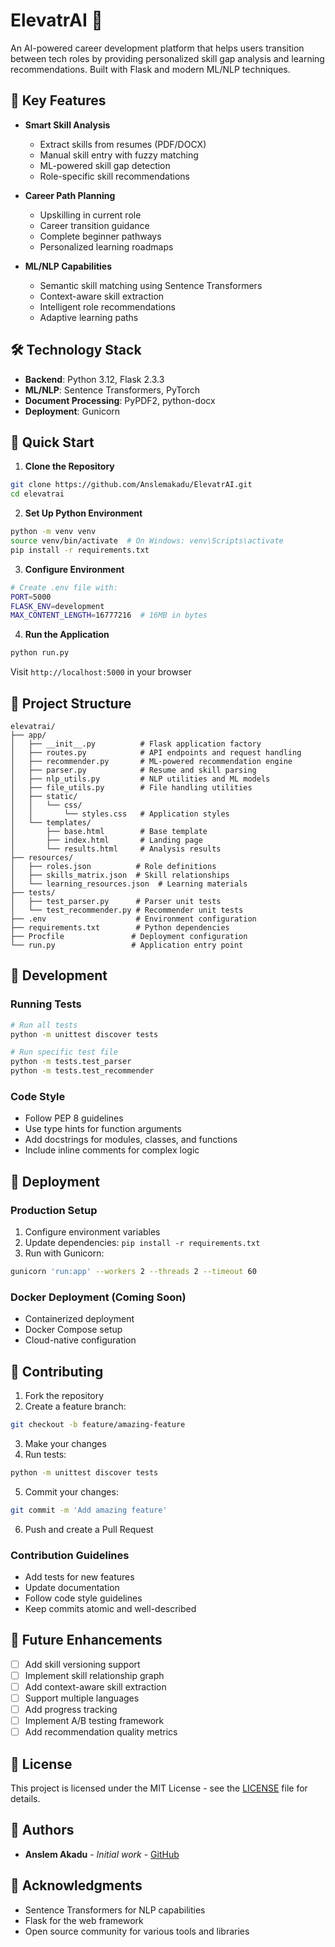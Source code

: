 # ElevatrAI 🚀

An AI-powered career development platform that helps users transition between tech roles by providing personalized skill gap analysis and learning recommendations. Built with Flask and modern ML/NLP techniques.

## 🌟 Key Features

- **Smart Skill Analysis**
  - Extract skills from resumes (PDF/DOCX)
  - Manual skill entry with fuzzy matching
  - ML-powered skill gap detection
  - Role-specific skill recommendations

- **Career Path Planning**
  - Upskilling in current role
  - Career transition guidance
  - Complete beginner pathways
  - Personalized learning roadmaps

- **ML/NLP Capabilities**
  - Semantic skill matching using Sentence Transformers
  - Context-aware skill extraction
  - Intelligent role recommendations
  - Adaptive learning paths

## 🛠 Technology Stack

- **Backend**: Python 3.12, Flask 2.3.3
- **ML/NLP**: Sentence Transformers, PyTorch
- **Document Processing**: PyPDF2, python-docx
- **Deployment**: Gunicorn

## 🚀 Quick Start

1. **Clone the Repository**
```bash
git clone https://github.com/Anslemakadu/ElevatrAI.git
cd elevatrai
```

2. **Set Up Python Environment**
```bash
python -m venv venv
source venv/bin/activate  # On Windows: venv\Scripts\activate
pip install -r requirements.txt
```

3. **Configure Environment**
```bash
# Create .env file with:
PORT=5000
FLASK_ENV=development
MAX_CONTENT_LENGTH=16777216  # 16MB in bytes
```

4. **Run the Application**
```bash
python run.py
```

Visit `http://localhost:5000` in your browser

## 📂 Project Structure

```
elevatrai/
├── app/
│   ├── __init__.py          # Flask application factory
│   ├── routes.py            # API endpoints and request handling
│   ├── recommender.py       # ML-powered recommendation engine
│   ├── parser.py            # Resume and skill parsing
│   ├── nlp_utils.py         # NLP utilities and ML models
│   ├── file_utils.py        # File handling utilities
│   ├── static/
│   │   └── css/
│   │       └── styles.css   # Application styles
│   └── templates/
│       ├── base.html        # Base template
│       ├── index.html       # Landing page
│       └── results.html     # Analysis results
├── resources/
│   ├── roles.json          # Role definitions
│   ├── skills_matrix.json  # Skill relationships
│   └── learning_resources.json  # Learning materials
├── tests/
│   ├── test_parser.py      # Parser unit tests
│   └── test_recommender.py # Recommender unit tests
├── .env                    # Environment configuration
├── requirements.txt        # Python dependencies
├── Procfile               # Deployment configuration
└── run.py                 # Application entry point
```

## 🔧 Development

### Running Tests
```bash
# Run all tests
python -m unittest discover tests

# Run specific test file
python -m tests.test_parser
python -m tests.test_recommender
```

### Code Style
- Follow PEP 8 guidelines
- Use type hints for function arguments
- Add docstrings for modules, classes, and functions
- Include inline comments for complex logic

## 🚢 Deployment

### Production Setup
1. Configure environment variables
2. Update dependencies: `pip install -r requirements.txt`
3. Run with Gunicorn:
```bash
gunicorn 'run:app' --workers 2 --threads 2 --timeout 60
```

### Docker Deployment (Coming Soon)
- Containerized deployment
- Docker Compose setup
- Cloud-native configuration

## 🤝 Contributing

1. Fork the repository
2. Create a feature branch:
```bash
git checkout -b feature/amazing-feature
```
3. Make your changes
4. Run tests:
```bash
python -m unittest discover tests
```
5. Commit your changes:
```bash
git commit -m 'Add amazing feature'
```
6. Push and create a Pull Request

### Contribution Guidelines
- Add tests for new features
- Update documentation
- Follow code style guidelines
- Keep commits atomic and well-described

## 📝 Future Enhancements

- [ ] Add skill versioning support
- [ ] Implement skill relationship graph
- [ ] Add context-aware skill extraction
- [ ] Support multiple languages
- [ ] Add progress tracking
- [ ] Implement A/B testing framework
- [ ] Add recommendation quality metrics

## 📄 License

This project is licensed under the MIT License - see the [LICENSE](LICENSE) file for details.

## 👥 Authors

- **Anslem Akadu** - *Initial work* - [GitHub](https://github.com/Anslemakadu)

## 🙏 Acknowledgments

- Sentence Transformers for NLP capabilities
- Flask for the web framework
- Open source community for various tools and libraries
